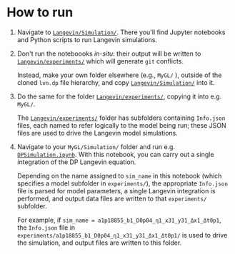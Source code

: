 # How to run

1. Navigate to [`Langevin/Simulation/`](https://github.com/cstarkjp/Langevin/tree/main/simulation). There you'll find Jupyter notebooks and Python scripts to run Langevin simulations.

2. Don't run the noteboooks _in-situ_: their output will be written to [`Langevin/experiments/`](https://github.com/cstarkjp/Langevin/tree/main/experiments) which will generate `git` conflicts. 

    Instead, make your own folder elsewhere (e.g., `MyGL/` ), outside of the cloned `lvn.dp` file hierarchy, and copy [`Langevin/Simulation/`](https://github.com/cstarkjp/Langevin/tree/main/simulation) into it.

3. Do the same for the folder [`Langevin/experiments/`](https://github.com/cstarkjp/Langevin/tree/main/experiments), copying it into e.g. `MyGL/`. 

    The [`Langevin/experiments/`](https://github.com/cstarkjp/Langevin/tree/main/experiments) folder has subfolders containing `Info.json` files, each named to refer logically to the model being run; these JSON files are used to drive the Langevin model simulations. 

4. Navigate to your `MyGL/Simulation/` folder and run e.g. [`DPSimulation.ipynb`](DPSimulation-ipynb-reference.md). With this notebook, you can carry out a single integration of the DP Langevin equation. 

    Depending on the name assigned to `sim_name` in this notebook (which specifies a model subfolder in `experiments/`), the appropriate `Info.json` file is parsed for model parameters, a single Langevin integration is performed, and output data files are written to that `experiments/` subfolder.

    For example, if `sim_name = a1p18855_b1_D0p04_η1_x31_y31_Δx1_Δt0p1`, the `Info.json` file in `experiments/a1p18855_b1_D0p04_η1_x31_y31_Δx1_Δt0p1/` is used to drive the simulation, and output files are written to this folder.